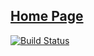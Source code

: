 ## [Home Page](https://www.ouyangsong.com)

[![Build Status](https://travis-ci.org/songouyang/songouyang.github.io.svg?branch=master)](https://travis-ci.org/songouyang/songouyang.github.io)
